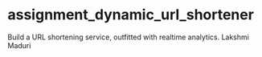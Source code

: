 # assignment_dynamic_url_shortener

Build a URL shortening service, outfitted with realtime analytics. Lakshmi
Maduri
